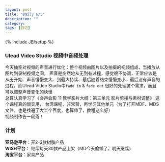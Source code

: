 ```yaml
---
layout: post
title: "Daily 6/3"
description: ""
category: 
tags: [日记]
---
```

{% include JB/setup %}
### Ulead Video Studio 视频中音频处理
今天抽空对视频的声音进行优化：整个视频由图片以及拍摄的视频组成，当播放从图片到录制视频之间，
声音是突然地从无到有过程，感觉很不协调，正常应该是从无开始、声音慢慢变大、到最大持续、最后随着结束慢慢变小、最后没有声音的过程。而Ulead Video Studio中`fade in` & `fade out` 很好的处理这个需求，而且可以调整声音变化的快慢  
总算认真学习了《会声会影 11 教学影片大纲：第三单元 影片剪接与素材调整》 这个课程真的很实用，
台湾课程，非常赞，再学习其他单元（为了打开MDF、MDS文件，也是找遍了大半个百度，也算值了，教程这么好）  
视频制作告一段落！

### 计划  
**亚马逊平台**：开2-3款树脂产品  
**WISH平台**： 继续每天30款产品上架（MD今天偷懒了，明天继续)  
**淘宝平台**：家具产品   

